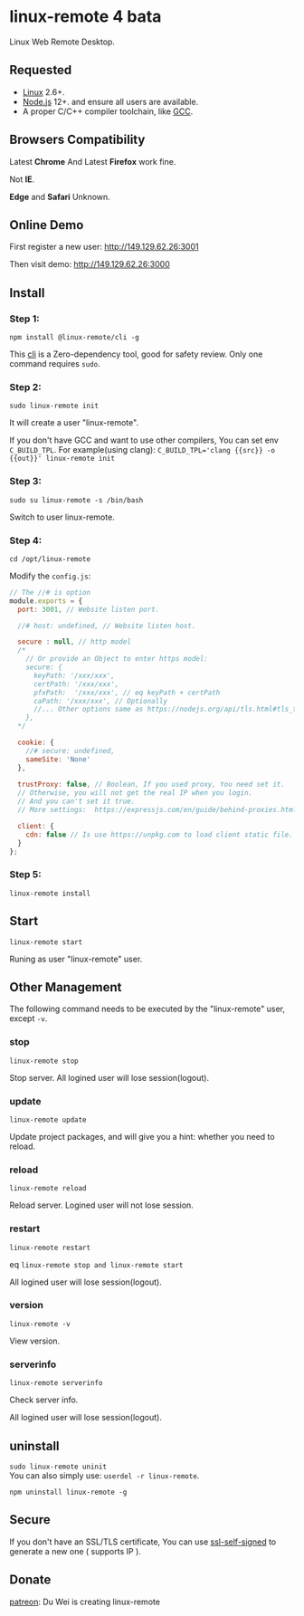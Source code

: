 # linux-remote 4 bata
<!-- A Webside Remote Desktop of Linux. -->
Linux Web Remote Desktop.
## Requested
- [Linux](https://github.com/torvalds/linux) 2.6+.
- [Node.js](https://nodejs.org) 12+. and ensure all users are available.
- A proper C/C++ compiler toolchain, like [GCC](https://gcc.gnu.org/).
## Browsers Compatibility
Latest **Chrome** And Latest **Firefox** work fine.

Not **IE**.

**Edge** and **Safari** Unknown.

## Online Demo
First register a new user: 
http://149.129.62.26:3001

Then visit demo:
http://149.129.62.26:3000

## Install
### Step 1:

`npm install @linux-remote/cli -g`

This [cli](https://github.com/linux-remote/cli) is a Zero-dependency tool, good for safety review. Only one command requires `sudo`.

###  Step 2:
`sudo linux-remote init`

It will create a user "linux-remote".

If you don't have GCC and want to use other compilers, You can set env `C_BUILD_TPL`. For example(using clang):
`C_BUILD_TPL='clang {{src}} -o {{out}}' linux-remote init`

###  Step 3:
`sudo su linux-remote -s /bin/bash`

Switch to user linux-remote. 

###  Step 4:
`cd /opt/linux-remote`

Modify the `config.js`:

```js
// The //# is option
module.exports = {
  port: 3001, // Website listen port.

  //# host: undefined, // Website listen host.

  secure : null, // http model
  /*
    // Or provide an Object to enter https model: 
    secure: {
      keyPath: '/xxx/xxx',
      certPath: '/xxx/xxx',
      pfxPath:  '/xxx/xxx', // eq keyPath + certPath
      caPath: '/xxx/xxx', // Optionally
      //... Other options same as https://nodejs.org/api/tls.html#tls_tls_createsecurecontext_options
    },
  */

  cookie: {
    //# secure: undefined,
    sameSite: 'None'
  },
  
  trustProxy: false, // Boolean, If you used proxy, You need set it. 
  // Otherwise, you will not get the real IP when you login.
  // And you can't set it true.
  // More settings:  https://expressjs.com/en/guide/behind-proxies.html

  client: {
    cdn: false // Is use https://unpkg.com to load client static file.
  }
};
```
###  Step 5:
`linux-remote install`

## Start
`linux-remote start`

Runing as user "linux-remote" user.
## Other Management
The following command needs to be executed by the "linux-remote" user, except `-v`.

### stop
`linux-remote stop`

Stop server. All logined user will lose session(logout).
### update 
`linux-remote update`

Update project packages, and will give you a hint: whether you need to reload.

### reload
`linux-remote reload`

Reload server. Logined user will not lose session. 
### restart
`linux-remote restart`

eq `linux-remote stop and linux-remote start`

All logined user will lose session(logout).
### version
`linux-remote -v`

View version.
### serverinfo
`linux-remote serverinfo`

Check server info.

All logined user will lose session(logout).
## uninstall
`sudo linux-remote uninit`<br>
You can also simply use: `userdel -r linux-remote`.

`npm uninstall linux-remote -g`

## Secure
<!--Configured with SSL certificate, your connection ( https and wss ) is secure. And you don't need verifying the Host Key first time like SSH.-->
If you don't have an SSL/TLS certificate, You can use [ssl-self-signed](https://github.com/linux-remote/ssl-self-signed) to generate a new one ( supports IP ).

## Donate
[patreon](https://www.patreon.com/hezedu): Du Wei is creating linux-remote

<!-- | Paypal | AliPay | WechatPay |
| ------------- | ------------- | ------------- |
| <a href="https://www.paypal.me/hezedu" target="_blank"><img src="https://www.paypalobjects.com/webstatic/paypalme/images/pp_logo_small.png" width="150"></a> | <img src="https://github.com/hezedu/SomethingBoring/blob/master/pay/alipay.png?raw=true&v=2" width="150"> | <img src="https://github.com/hezedu/SomethingBoring/blob/master/pay/wxpay.png?raw=true&v=2" width="150"> -->

